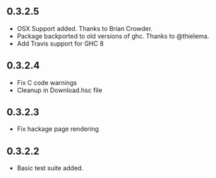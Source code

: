 ## 0.3.2.5

* OSX Support added. Thanks to Brian Crowder.
* Package backported to old versions of ghc. Thanks to @thielema.
* Add Travis support for GHC 8

## 0.3.2.4

* Fix C code warnings
* Cleanup in Download.hsc file

## 0.3.2.3

* Fix hackage page rendering

## 0.3.2.2

* Basic test suite added.
